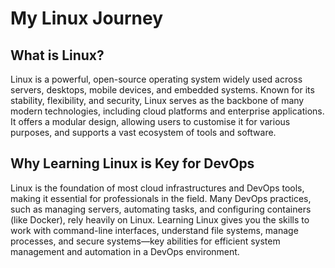 # My Linux Journey
## What is Linux?

Linux is a powerful, open-source operating system widely used across servers, desktops, mobile devices, and embedded systems. Known for its stability, flexibility, and security, Linux serves as the backbone of many modern technologies, including cloud platforms and enterprise applications. It offers a modular design, allowing users to customise it for various purposes, and supports a vast ecosystem of tools and software.

## Why Learning Linux is Key for DevOps

Linux is the foundation of most cloud infrastructures and DevOps tools, making it essential for professionals in the field. Many DevOps practices, such as managing servers, automating tasks, and configuring containers (like Docker), rely heavily on Linux. Learning Linux gives you the skills to work with command-line interfaces, understand file systems, manage processes, and secure systems—key abilities for efficient system management and automation in a DevOps environment.